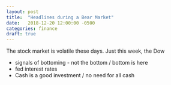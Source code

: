 ```yaml
---
layout: post
title:  "Headlines during a Bear Market"
date:   2018-12-20 12:00:00 -0500
categories: finance
draft: true
---
```


The stock market is volatile these days. Just this week, the Dow 

- signals of bottoming - not the bottom / bottom is here
- fed interest rates 
- Cash is a good investment / no need for all cash 
